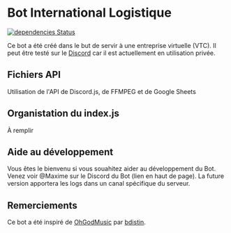 # Bot International Logistique

[![dependencies Status](https://david-dm.org/Harfeur/Bot/status.svg)](https://david-dm.org/Harfeur/Bot)

Ce bot a été créé dans le but de servir à une entreprise virtuelle (VTC). Il peut être testé sur le [Discord](https://discord.gg/kkT3U5G) car il est actuellement en utilisation privée.

## Fichiers API

Utilisation de l'API de Discord.js, de FFMPEG et de Google Sheets

## Organistation du index.js

À remplir

## Aide au développement

Vous êtes le bienvenu si vous souahitez aider au développement du Bot. Venez voir @Maxime sur le Discord du Bot (lien en haut de page).
La future version apportera les logs dans un canal spécifique du serveur.

## Remerciements

Ce bot a été inspiré de [OhGodMusic](https://github.com/bdistin/OhGodMusicBot) par [bdistin](https://github.com/bdistin).
